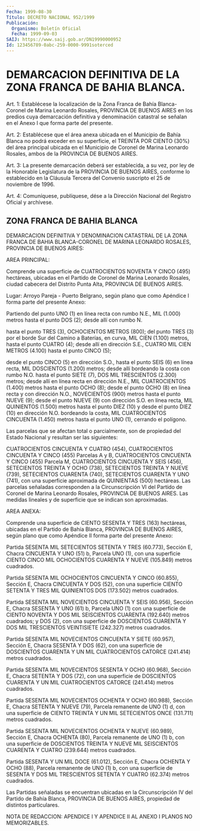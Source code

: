 ```yaml
---
Fecha: 1999-08-30
Título: DECRETO NACIONAL 952/1999
Publicación:
  Organismo: Boletín Oficial
  Fecha: 1999-09-03
SAIJ: https://www.saij.gob.ar/DN19990000952
Id: 123456789-0abc-259-0000-9991soterced
---
```

# DEMARCACION DEFINITIVA DE LA ZONA FRANCA DE BAHIA BLANCA.

<a id="1"></a>
Art. 1: Establécese la localización de la Zona Franca de Bahía Blanca-Coronel  de  Marina Leonardo Rosales,  PROVINCIA  DE  BUENOS AIRES en los predios  cuya  demarcación  definitiva  y denominación catastral  se  señalan  en el Anexo I que forma parte del  presente.

<a id="2"></a>
Art. 2: Establécese que  el  área anexa ubicada en el Municipio de Bahía Blanca no podrá exceder en  su  superficie,  el  TREINTA  POR CIENTO  (30%) del área principal ubicada en el Municipio de Coronel de Marina  Leonardo  Rosales, ambos de la PROVINCIA DE BUENOS AIRES.

<a id="3"></a>
Art. 3: La presente demarcación  deberá ser establecida, a su vez, por  ley de la Honorable Legislatura  de  la  PROVINCIA  DE  BUENOS AIRES,  conforme lo establecido en la Cláusula Tercera del Convenio suscripto el 25 de noviembre de 1996.

<a id="4"></a>
Art. 4: Comuníquese, publíquese, dése a la Dirección Nacional del Registro Oficial  y archívese.

## ZONA FRANCA DE BAHIA BLANCA

<a id="1"></a>
DEMARCACION DEFINITIVA Y DENOMINACION CATASTRAL DE LA ZONA FRANCA DE BAHIA BLANCA-CORONEL DE MARINA LEONARDO ROSALES, PROVINCIA DE BUENOS AIRES:

AREA PRINCIPAL:

Comprende una superficie de CUATROCIENTOS NOVENTA Y CINCO (495) hectáreas, ubicadas en el Partido de Coronel de Marina Leonardo Rosales, ciudad cabecera del Distrito Punta Alta, PROVINCIA DE BUENOS AIRES.

Lugar: Arroyo Pareja - Puerto Belgrano, según plano que como Apéndice I forma parte del presente Anexo:

Partiendo del punto UNO (1) en línea recta con rumbo N.E., MIL (1.000) metros hasta el punto DOS (2); desde allí con rumbo N.

hasta el punto TRES (3), OCHOCIENTOS METROS (800); del punto TRES (3) por el borde Sur del Camino a Baterías, en curva, MIL CIEN (1.100) metros, hasta el punto CUATRO (4); desde allí en dirección S.E., CUATRO MIL CIEN METROS (4.100) hasta el punto CINCO (5);

desde el punto CINCO (5) en dirección S.O., hasta el punto SEIS (6) en línea recta, MIL DOSCIENTOS (1.200) metros; desde allí bordeando la costa con rumbo N.O. hasta el punto SIETE (7), DOS MIL TRESCIENTOS (2.300) metros; desde allí en línea recta en dirección N.E., MIL CUATROCIENTOS (1.400) metros hasta el punto OCHO (8); desde el punto OCHO (8) en línea recta y con dirección N.O., NOVECIENTOS (900) metros hasta el punto NUEVE (9); desde el punto NUEVE (9) con dirección S.O. en línea recta, MIL QUINIENTOS (1.500) metros hasta el punto DIEZ (10) y desde el punto DIEZ (10) en dirección N.O. bordeando la costa, MIL CUATROCIENTOS CINCUENTA (1.450) metros hasta el punto UNO (1), cerrando el polígono.

Las parcelas que se afectan total o parcialmente, son de propiedad del Estado Nacional y resultan ser las siguientes:

CUATROCIENTOS CINCUENTA Y CUATRO (454), CUATROCIENTOS CINCUENTA Y CINCO (455) Parcelas A y B, CUATROCIENTOS CINCUENTA Y CINCO (455) Parcela M, CUATROCIENTOS CINCUENTA Y SEIS (456), SETECIENTOS TREINTA Y OCHO (738), SETECIENTOS TREINTA Y NUEVE (739), SETECIENTOS CUARENTA (740), SETECIENTOS CUARENTA Y UNO (741), con una superficie aproximada de QUINIENTAS (500) hectáreas. Las parcelas señaladas corresponden a la Circunscripción VI del Partido de Coronel de Marina Leonardo Rosales, PROVINCIA DE BUENOS AIRES. Las medidas lineales y de superficie que se indican son aproximadas.

AREA ANEXA:

Comprende una superficie de CIENTO SESENTA Y TRES (163) hectáreas, ubicadas en el Partido de Bahía Blanca, PROVINCIA DE BUENOS AIRES, según plano que como Apéndice II forma parte del presente Anexo:

Partida SESENTA MIL SETECIENTOS SETENTA Y TRES (60.773), Sección E, Chacra CINCUENTA Y UNO (51) b, Parcela UNO (1), con una superficie CIENTO CINCO MIL OCHOCIENTOS CUARENTA Y NUEVE (105.849) metros cuadrados.

Partida SESENTA MIL OCHOCIENTOS CINCUENTA Y CINCO (60.855), Sección E, Chacra CINCUENTA Y DOS (52), con una superficie CIENTO SETENTA Y TRES MIL QUINIENTOS DOS (173.502) metros cuadrados.

Partida SESENTA MIL NOVECIENTOS CINCUENTA Y SEIS (60.956), Sección E, Chacra SESENTA Y UNO (61) b, Parcela UNO (1) con una superficie de CIENTO NOVENTA Y DOS MIL SEISCIENTOS CUARENTA (192.640) metros cuadrados; y DOS (2), con una superficie de DOSCIENTOS CUARENTA Y DOS MIL TRESCIENTOS VEINTISIETE (242.327) metros cuadrados.

Partida SESENTA MIL NOVECIENTOS CINCUENTA Y SIETE (60.957), Sección E, Chacra SESENTA Y DOS (62), con una superficie de DOSCIENTOS CUARENTA Y UN MIL CUATROCIENTOS CATORCE (241.414) metros cuadrados.

Partida SESENTA MIL NOVECIENTOS SESENTA Y OCHO (60.968), Sección E, Chacra SETENTA Y DOS (72), con una superficie de DOSCIENTOS CUARENTA Y UN MIL CUATROCIENTOS CATORCE (241.414) metros cuadrados.

Partida SESENTA MIL NOVECIENTOS OCHENTA Y OCHO (60.988), Sección E, Chacra SETENTA Y NUEVE (79), Parcela remanente de UNO (1) d, con una superficie de CIENTO TREINTA Y UN MIL SETECIENTOS ONCE (131.711) metros cuadrados.

Partida SESENTA MIL NOVECIENTOS OCHENTA Y NUEVE (60.989), Sección E, Chacra OCHENTA (80), Parcela remanente de UNO (1) b, con una superficie de DOSCIENTOS TREINTA Y NUEVE MIL SEISCIENTOS CUARENTA Y CUATRO (239.644) metros cuadrados.

Partida SESENTA Y UN MIL DOCE (61.012), Sección E, Chacra OCHENTA Y OCHO (88), Parcela remanente de UNO (1) b, con una superficie de SESENTA Y DOS MIL TRESCIENTOS SETENTA Y CUATRO (62.374) metros cuadrados.

Las Partidas señaladas se encuentran ubicadas en la Circunscripción IV del Partido de Bahía Blanca, PROVINCIA DE BUENOS AIRES, propiedad de distintos particulares.

NOTA DE REDACCION: APENDICE I Y APENDICE II AL ANEXO I PLANOS NO MEMORIZABLES.